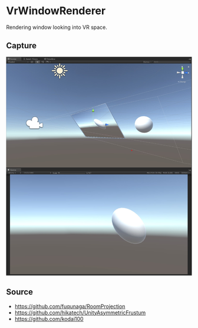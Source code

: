 # VrWindowRenderer

Rendering window looking into VR space.

## Capture

![capture](img.jpg)

## Source

- <https://github.com/fuqunaga/RoomProjection>
- <https://github.com/hikatech/UnityAsymmetricFrustum>
- <https://github.com/kodai100>